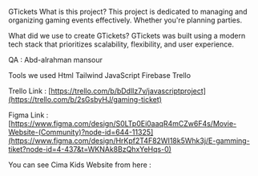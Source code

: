 GTickets
What is this project?
This project is dedicated to managing and organizing gaming events effectively. Whether you're planning parties.

What did we use to create GTickets?
GTickets was built using a modern tech stack that prioritizes scalability, flexibility, and user experience.


QA : Abd-alrahman mansour

Tools we used
Html
Tailwind
JavaScript
Firebase
Trello

Trello Link :
[https://trello.com/b/bDdlIz7v/javascriptproject](https://trello.com/b/2sGsbyHJ/gaming-ticket)

Figma Link :
[https://www.figma.com/design/S0LTp0Ei0aaqR4mCZw6F4s/Movie-Website-(Community)?node-id=644-11325](https://www.figma.com/design/HrKpf2T4F82WI18k5Whk3j/E-gamming-tiket?node-id=4-437&t=WKNAk8BzQhxYeHqs-0)

You can see Cima Kids Website from here :
